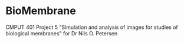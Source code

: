 BioMembrane
===========

CMPUT 401 Project 5 "Simulation and analysis of images for studies of biological membranes" for Dr Nils O. Petersen